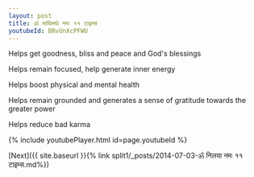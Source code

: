 ```yaml
---
layout: post
title: ॐ माथिमथे नमः ११ टाइम्स
youtubeId: BRvUnXcPFWU
---
```

 
 
Helps get goodness, bliss and peace and God's blessings
 
Helps remain focused, help generate inner energy 
 
Helps boost physical and mental health 
 
Helps remain grounded and generates a sense of gratitude towards the greater power 
 
Helps reduce bad karma
 
 
 
 


{% include youtubePlayer.html id=page.youtubeId %}
 
[Next]({{ site.baseurl }}{% link  split1/_posts/2014-07-03-ॐ निलया नमः ११ टाइम्स.md%})
 
